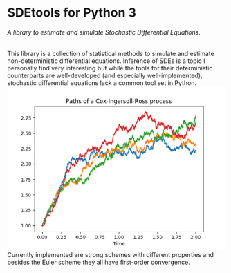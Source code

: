 # SDEtools for Python 3 
###### A library to estimate and simulate Stochastic Differential Equations.

This library is a collection of statistical methods to simulate and estimate non-deterministic differential equations. Inference of SDEs is a topic I personally find very interesting but while the tools for their deterministic counterparts are well-developed (and especially well-implemented), stochastic differential equations lack a common tool set in Python.
![Alt text](misc/cirpaths.png?raw=true)
Currently implemented are strong schemes with different properties and besides the Euler scheme they all have first-order convergence.
